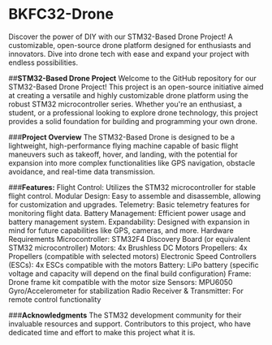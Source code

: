 # BKFC32-Drone
Discover the power of DIY with our STM32-Based Drone Project! A customizable, open-source drone platform designed for enthusiasts and innovators. Dive into drone tech with ease and expand your project with endless possibilities.

##**STM32-Based Drone Project**
Welcome to the GitHub repository for our STM32-Based Drone Project! This project is an open-source initiative aimed at creating a versatile and highly customizable drone platform using the robust STM32 microcontroller series. Whether you're an enthusiast, a student, or a professional looking to explore drone technology, this project provides a solid foundation for building and programming your own drone.

###**Project Overview**
The STM32-Based Drone is designed to be a lightweight, high-performance flying machine capable of basic flight maneuvers such as takeoff, hover, and landing, with the potential for expansion into more complex functionalities like GPS navigation, obstacle avoidance, and real-time data transmission.

###**Features:**
Flight Control: Utilizes the STM32 microcontroller for stable flight control.
Modular Design: Easy to assemble and disassemble, allowing for customization and upgrades.
Telemetry: Basic telemetry features for monitoring flight data.
Battery Management: Efficient power usage and battery management system.
Expandability: Designed with expansion in mind for future capabilities like GPS, cameras, and more.
Hardware Requirements
Microcontroller: STM32F4 Discovery Board (or equivalent STM32 microcontroller)
Motors: 4x Brushless DC Motors
Propellers: 4x Propellers (compatible with selected motors)
Electronic Speed Controllers (ESCs): 4x ESCs compatible with the motors
Battery: LiPo battery (specific voltage and capacity will depend on the final build configuration)
Frame: Drone frame kit compatible with the motor size
Sensors: MPU6050 Gyro/Accelerometer for stabilization
Radio Receiver & Transmitter: For remote control functionality

###**Acknowledgments**
The STM32 development community for their invaluable resources and support.
Contributors to this project, who have dedicated time and effort to make this project what it is.
